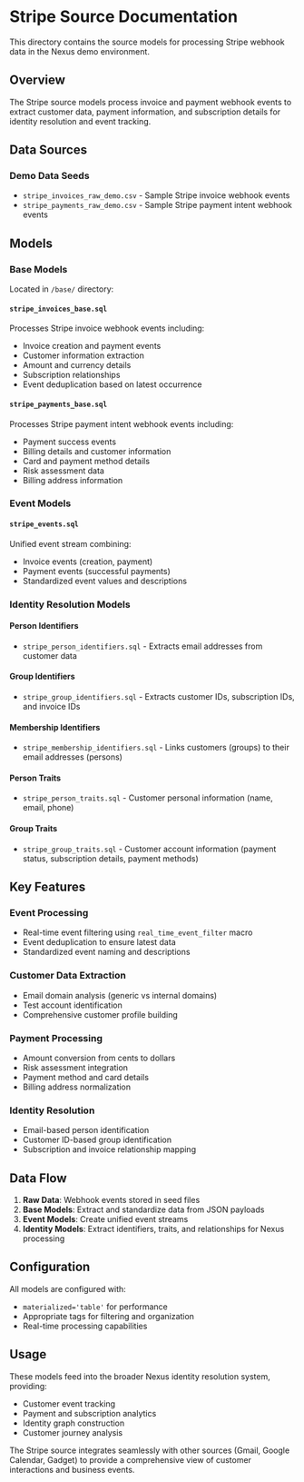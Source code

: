 # Stripe Source Documentation

This directory contains the source models for processing Stripe webhook data in
the Nexus demo environment.

## Overview

The Stripe source models process invoice and payment webhook events to extract
customer data, payment information, and subscription details for identity
resolution and event tracking.

## Data Sources

### Demo Data Seeds

- `stripe_invoices_raw_demo.csv` - Sample Stripe invoice webhook events
- `stripe_payments_raw_demo.csv` - Sample Stripe payment intent webhook events

## Models

### Base Models

Located in `/base/` directory:

#### `stripe_invoices_base.sql`

Processes Stripe invoice webhook events including:

- Invoice creation and payment events
- Customer information extraction
- Amount and currency details
- Subscription relationships
- Event deduplication based on latest occurrence

#### `stripe_payments_base.sql`

Processes Stripe payment intent webhook events including:

- Payment success events
- Billing details and customer information
- Card and payment method details
- Risk assessment data
- Billing address information

### Event Models

#### `stripe_events.sql`

Unified event stream combining:

- Invoice events (creation, payment)
- Payment events (successful payments)
- Standardized event values and descriptions

### Identity Resolution Models

#### Person Identifiers

- `stripe_person_identifiers.sql` - Extracts email addresses from customer data

#### Group Identifiers

- `stripe_group_identifiers.sql` - Extracts customer IDs, subscription IDs, and
  invoice IDs

#### Membership Identifiers

- `stripe_membership_identifiers.sql` - Links customers (groups) to their email
  addresses (persons)

#### Person Traits

- `stripe_person_traits.sql` - Customer personal information (name, email,
  phone)

#### Group Traits

- `stripe_group_traits.sql` - Customer account information (payment status,
  subscription details, payment methods)

## Key Features

### Event Processing

- Real-time event filtering using `real_time_event_filter` macro
- Event deduplication to ensure latest data
- Standardized event naming and descriptions

### Customer Data Extraction

- Email domain analysis (generic vs internal domains)
- Test account identification
- Comprehensive customer profile building

### Payment Processing

- Amount conversion from cents to dollars
- Risk assessment integration
- Payment method and card details
- Billing address normalization

### Identity Resolution

- Email-based person identification
- Customer ID-based group identification
- Subscription and invoice relationship mapping

## Data Flow

1. **Raw Data**: Webhook events stored in seed files
2. **Base Models**: Extract and standardize data from JSON payloads
3. **Event Models**: Create unified event streams
4. **Identity Models**: Extract identifiers, traits, and relationships for Nexus
   processing

## Configuration

All models are configured with:

- `materialized='table'` for performance
- Appropriate tags for filtering and organization
- Real-time processing capabilities

## Usage

These models feed into the broader Nexus identity resolution system, providing:

- Customer event tracking
- Payment and subscription analytics
- Identity graph construction
- Customer journey analysis

The Stripe source integrates seamlessly with other sources (Gmail, Google
Calendar, Gadget) to provide a comprehensive view of customer interactions and
business events.
